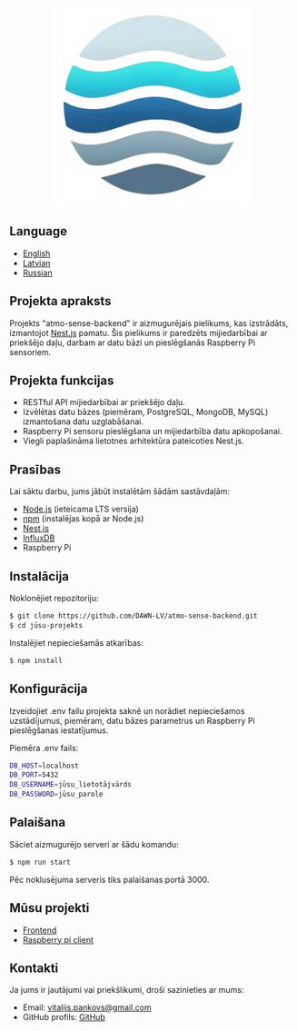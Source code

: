 <p align="center">
  <a href="https://github.com/DAWN-LV/aqm-backend" target="blank">
    <img src="https://github.com/DAWN-LV/aqm-backend/raw/master/src/common/images/Logo.png?raw=true" width="350" alt="AtmoSense Logo" />
  </a>
</p>

## Language
- [English](README.md)
- [Latvian](README.lv.md)
- [Russian](README.ru.md)

## Projekta apraksts
Projekts "atmo-sense-backend" ir aizmugurējais pielikums, kas izstrādāts, izmantojot [Nest.js](https://github.com/nestjs/nest) pamatu. Šis pielikums ir paredzēts mijiedarbībai ar priekšējo daļu, darbam ar datu bāzi un pieslēgšanās Raspberry Pi sensoriem.

## Projekta funkcijas
- RESTful API mijiedarbībai ar priekšējo daļu.
- Izvēlētas datu bāzes (piemēram, PostgreSQL, MongoDB, MySQL) izmantošana datu uzglabāšanai.
- Raspberry Pi sensoru pieslēgšana un mijiedarbība datu apkopošanai.
- Viegli paplašināma lietotnes arhitektūra pateicoties Nest.js.

## Prasības
Lai sāktu darbu, jums jābūt instalētām šādām sastāvdaļām:

- [Node.js](https://nodejs.org/en) (ieteicama LTS versija)
- [npm](https://www.npmjs.com/) (instalējas kopā ar Node.js)
- [Nest.js](https://nestjs.com/)
- [InfluxDB](https://www.influxdata.com/)
- Raspberry Pi

## Instalācija
Noklonējiet repozitoriju:

```bash
$ git clone https://github.com/DAWN-LV/atmo-sense-backend.git
$ cd jūsu-projekts
```

Instalējiet nepieciešamās atkarības:

```bash
$ npm install
```

## Konfigurācija
Izveidojiet .env failu projekta saknē un norādiet nepieciešamos uzstādījumus, piemēram, datu bāzes parametrus un Raspberry Pi pieslēgšanas iestatījumus.

Piemēra .env fails:

```bash
DB_HOST=localhost
DB_PORT=5432
DB_USERNAME=jūsu_lietotājvārds
DB_PASSWORD=jūsu_parole
```

## Palaišana
Sāciet aizmugurējo serveri ar šādu komandu:

```bash
$ npm run start
```

Pēc noklusējuma serveris tiks palaišanas portā 3000.

## Mūsu projekti

- [Frontend](https://github.com/DAWN-LV/aqm-frontend)
- [Raspberry pi client](https://github.com/PepeWarrior69/aqm-sensor-client)

## Kontakti
Ja jums ir jautājumi vai priekšlikumi, droši sazinieties ar mums:

- Email: vitalijs.pankovs@gmail.com
- GitHub profils: [GitHub](https://github.com/DAWN-LV)
